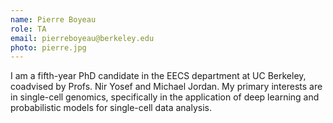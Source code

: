 ```yaml
---
name: Pierre Boyeau
role: TA
email: pierreboyeau@berkeley.edu
photo: pierre.jpg
---
```


I am a fifth-year PhD candidate in the EECS department at UC Berkeley, coadvised by Profs. Nir Yosef and Michael Jordan. My primary interests are in single-cell genomics, specifically in the application of deep learning and probabilistic models for single-cell data analysis.